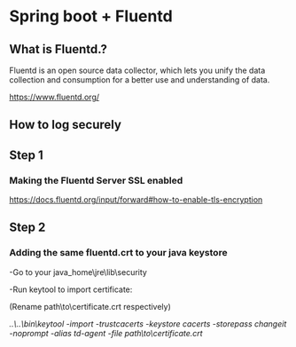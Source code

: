 # Spring boot + Fluentd 

## What is Fluentd.?
    
Fluentd is an open source data collector, which lets you unify the data collection and consumption for a better use and understanding of data.

https://www.fluentd.org/

## How to log securely

## Step 1
### Making the Fluentd Server SSL enabled 
https://docs.fluentd.org/input/forward#how-to-enable-tls-encryption

## Step 2
### Adding the same fluentd.crt to your java keystore
-Go to your java_home\jre\lib\security

-Run keytool to import certificate:

(Rename path\to\certificate.crt respectively)

_..\\..\bin\keytool -import -trustcacerts -keystore cacerts -storepass changeit -noprompt -alias td-agent -file path\to\certificate.crt_


